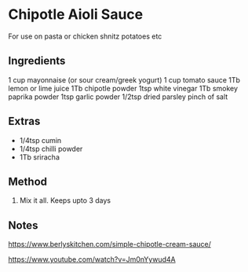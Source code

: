 # Chipotle Aioli Sauce

For use on pasta or chicken shnitz potatoes etc

## Ingredients

1 cup mayonnaise (or sour cream/greek yogurt)
1 cup tomato sauce
1Tb lemon or lime juice
1Tb chipotle powder
1tsp white vinegar
1Tb smokey paprika powder
1tsp garlic powder
1/2tsp dried parsley
pinch of salt


## Extras

* 1/4tsp cumin
* 1/4tsp chilli powder
* 1Tb sriracha


## Method

1. Mix it all. Keeps upto 3 days


## Notes

https://www.berlyskitchen.com/simple-chipotle-cream-sauce/

https://www.youtube.com/watch?v=Jm0nYywud4A